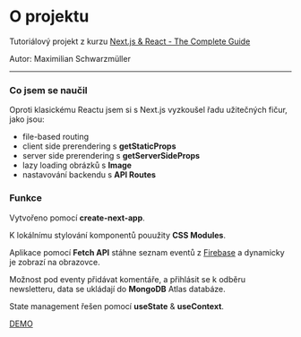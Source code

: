 # O projektu

Tutoriálový projekt z kurzu [Next.js & React - The Complete Guide](https://www.udemy.com/course/nextjs-react-the-complete-guide/)

Autor: Maximilian Schwarzmüller

---

### Co jsem se naučil

Oproti klasickému Reactu jsem si s Next.js vyzkoušel řadu užitečných fičur, jako jsou:

- file-based routing
- client side prerendering s **getStaticProps**
- server side prerendering s **getServerSideProps**
- lazy loading obrázků s **Image**
- nastavování backendu s **API Routes**

### Funkce

Vytvořeno pomocí **create-next-app**.

K lokálnímu stylování komponentů pouužity **CSS Modules**.

Aplikace pomocí **Fetch API** stáhne seznam eventů z [Firebase](https://firebase.google.com/) a dynamicky je zobrazí na obrazovce.

Možnost pod eventy přidávat komentáře, a přihlásit se k odběru newsletteru, data se ukládají do **MongoDB** Atlas databáze.

State management řešen pomocí **useState** & **useContext**.

[DEMO](https://next-events-app.vercel.app/)
